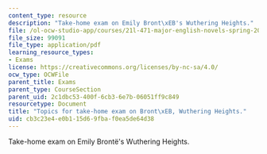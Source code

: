 ```yaml
---
content_type: resource
description: "Take-home exam on Emily Bront\xEB's Wuthering Heights."
file: /ol-ocw-studio-app/courses/21l-471-major-english-novels-spring-2004/cb3c23e4e0b115d69fbaf0ea5de64d38_t_h_exam2bronte.pdf
file_size: 99091
file_type: application/pdf
learning_resource_types:
- Exams
license: https://creativecommons.org/licenses/by-nc-sa/4.0/
ocw_type: OCWFile
parent_title: Exams
parent_type: CourseSection
parent_uid: 2c1dbc53-400f-6cb3-6e7b-06051ff9c849
resourcetype: Document
title: "Topics for take-home exam on Bront\xEB, Wuthering Heights."
uid: cb3c23e4-e0b1-15d6-9fba-f0ea5de64d38
---
```

Take-home exam on Emily Brontë's Wuthering Heights.